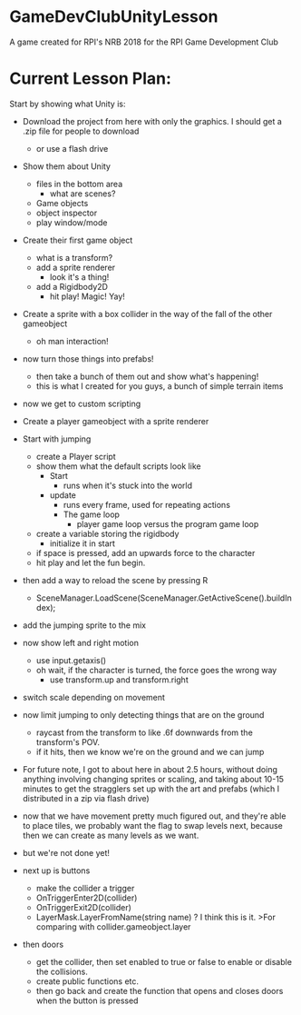 # GameDevClubUnityLesson
A game created for RPI's NRB 2018 for the RPI Game Development Club



# Current Lesson Plan:
Start by showing what Unity is:
- Download the project from here with only the graphics. I should get a .zip file for people to download
	- or use a flash drive
- Show them about Unity
	- files in the bottom area
		- what are scenes?
	- Game objects
	- object inspector
	- play window/mode
- Create their first game object
	- what is a transform?
	- add a sprite renderer
		- look it's a thing!
	- add a Rigidbody2D
		- hit play! Magic! Yay!
- Create a sprite with a box collider in the way of the fall of the other gameobject
	- oh man interaction!
- now turn those things into prefabs!
	- then take a bunch of them out and show what's happening!
	- this is what I created for you guys, a bunch of simple terrain items

- now we get to custom scripting
- Create a player gameobject with a sprite renderer
- Start with jumping
	- create a Player script
	- show them what the default scripts look like
		- Start
			- runs when it's stuck into the world
		- update
			- runs every frame, used for repeating actions
			- The game loop
				- player game loop versus the program game loop
	- create a variable storing the rigidbody
		- initialize it in start
	- if space is pressed, add an upwards force to the character
	- hit play and let the fun begin.
- then add a way to reload the scene by pressing R
	- SceneManager.LoadScene(SceneManager.GetActiveScene().buildIndex);
- add the jumping sprite to the mix
- now show left and right motion
	- use input.getaxis()
	- oh wait, if the character is turned, the force goes the wrong way
		- use transform.up and transform.right
- switch scale depending on movement
- now limit jumping to only detecting things that are on the ground
	- raycast from the transform to like .6f downwards from the transform's POV.
	- if it hits, then we know we're on the ground and we can jump

- For future note, I got to about here in about 2.5 hours, without doing anything involving changing sprites or scaling, and taking about 10-15 minutes to get the stragglers set up with the art and prefabs (which I distributed in a zip via flash drive)

- now that we have movement pretty much figured out, and they're able to place tiles, we probably want the flag to swap levels next, because then we can create as many levels as we want.
- but we're not done yet!
- next up is buttons
	- make the collider a trigger
	- OnTriggerEnter2D(collider)
	- OnTriggerExit2D(collider)
	- LayerMask.LayerFromName(string name) ? I think this is it. >For comparing with collider.gameobject.layer
- then doors
	- get the collider, then set enabled to true or false to enable or disable the collisions.
	- create public functions etc.
	- then go back and create the function that opens and closes doors when the button is pressed